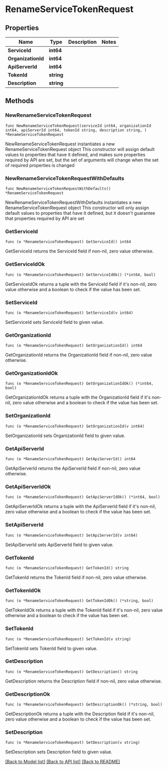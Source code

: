 # RenameServiceTokenRequest

## Properties

Name | Type | Description | Notes
------------ | ------------- | ------------- | -------------
**ServiceId** | **int64** |  | 
**OrganizationId** | **int64** |  | 
**ApiServerId** | **int64** |  | 
**TokenId** | **string** |  | 
**Description** | **string** |  | 

## Methods

### NewRenameServiceTokenRequest

`func NewRenameServiceTokenRequest(serviceId int64, organizationId int64, apiServerId int64, tokenId string, description string, ) *RenameServiceTokenRequest`

NewRenameServiceTokenRequest instantiates a new RenameServiceTokenRequest object
This constructor will assign default values to properties that have it defined,
and makes sure properties required by API are set, but the set of arguments
will change when the set of required properties is changed

### NewRenameServiceTokenRequestWithDefaults

`func NewRenameServiceTokenRequestWithDefaults() *RenameServiceTokenRequest`

NewRenameServiceTokenRequestWithDefaults instantiates a new RenameServiceTokenRequest object
This constructor will only assign default values to properties that have it defined,
but it doesn't guarantee that properties required by API are set

### GetServiceId

`func (o *RenameServiceTokenRequest) GetServiceId() int64`

GetServiceId returns the ServiceId field if non-nil, zero value otherwise.

### GetServiceIdOk

`func (o *RenameServiceTokenRequest) GetServiceIdOk() (*int64, bool)`

GetServiceIdOk returns a tuple with the ServiceId field if it's non-nil, zero value otherwise
and a boolean to check if the value has been set.

### SetServiceId

`func (o *RenameServiceTokenRequest) SetServiceId(v int64)`

SetServiceId sets ServiceId field to given value.


### GetOrganizationId

`func (o *RenameServiceTokenRequest) GetOrganizationId() int64`

GetOrganizationId returns the OrganizationId field if non-nil, zero value otherwise.

### GetOrganizationIdOk

`func (o *RenameServiceTokenRequest) GetOrganizationIdOk() (*int64, bool)`

GetOrganizationIdOk returns a tuple with the OrganizationId field if it's non-nil, zero value otherwise
and a boolean to check if the value has been set.

### SetOrganizationId

`func (o *RenameServiceTokenRequest) SetOrganizationId(v int64)`

SetOrganizationId sets OrganizationId field to given value.


### GetApiServerId

`func (o *RenameServiceTokenRequest) GetApiServerId() int64`

GetApiServerId returns the ApiServerId field if non-nil, zero value otherwise.

### GetApiServerIdOk

`func (o *RenameServiceTokenRequest) GetApiServerIdOk() (*int64, bool)`

GetApiServerIdOk returns a tuple with the ApiServerId field if it's non-nil, zero value otherwise
and a boolean to check if the value has been set.

### SetApiServerId

`func (o *RenameServiceTokenRequest) SetApiServerId(v int64)`

SetApiServerId sets ApiServerId field to given value.


### GetTokenId

`func (o *RenameServiceTokenRequest) GetTokenId() string`

GetTokenId returns the TokenId field if non-nil, zero value otherwise.

### GetTokenIdOk

`func (o *RenameServiceTokenRequest) GetTokenIdOk() (*string, bool)`

GetTokenIdOk returns a tuple with the TokenId field if it's non-nil, zero value otherwise
and a boolean to check if the value has been set.

### SetTokenId

`func (o *RenameServiceTokenRequest) SetTokenId(v string)`

SetTokenId sets TokenId field to given value.


### GetDescription

`func (o *RenameServiceTokenRequest) GetDescription() string`

GetDescription returns the Description field if non-nil, zero value otherwise.

### GetDescriptionOk

`func (o *RenameServiceTokenRequest) GetDescriptionOk() (*string, bool)`

GetDescriptionOk returns a tuple with the Description field if it's non-nil, zero value otherwise
and a boolean to check if the value has been set.

### SetDescription

`func (o *RenameServiceTokenRequest) SetDescription(v string)`

SetDescription sets Description field to given value.



[[Back to Model list]](../README.md#documentation-for-models) [[Back to API list]](../README.md#documentation-for-api-endpoints) [[Back to README]](../README.md)


